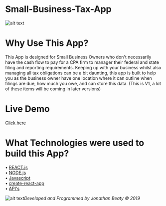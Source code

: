 # Small-Business-Tax-App
![alt text](https://fm.cnbc.com/applications/cnbc.com/resources/img/editorial/2018/04/16/105134927-Smallbusiness-GettyImages-478660097.1910x1000.jpg)

# Why Use This App?
This App is designed for Small Business Owners who don't necessarily have the cash flow to pay for a CPA firm to manager their federal and state filing and reporting requirements. Keeping up with your business whilst also managing all tax obligations can be a bit daunting, this app is built to help you as the business owner have one location where it can outline when filings are due, how much you owe, and can store this data. (This is V1, a lot of these items will be coming in later versions)

# Live Demo
[Click here](https://immense-mountain-22076.herokuapp.com/)

# What Technologies were used to build this App? 
• [REACT.js](https://reactjs.org/)</br>
• [NODE.js](https://nodejs.org/en/)</br>
• [Javascript](https://www.javascript.com/)</br>
• [create-react-app](https://github.com/facebook/create-react-app)</br>
• [API's](https://en.wikipedia.org/wiki/Application_programming_interface)</br> 

![alt text](https://c1.staticflickr.com/1/904/41897000462_f1efd4ffbc_t.jpg)<i>Developed and Programmed by Jonathan Beaty &copy; 2019</i>

